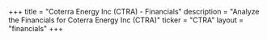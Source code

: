+++
title = "Coterra Energy Inc (CTRA) - Financials"
description = "Analyze the Financials for Coterra Energy Inc (CTRA)"
ticker = "CTRA"
layout = "financials"
+++

